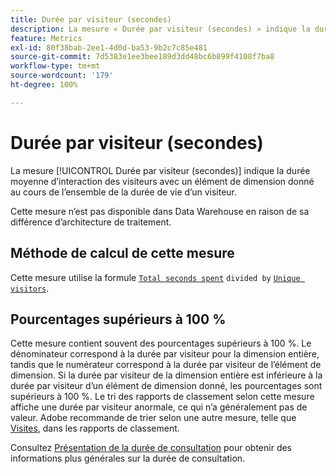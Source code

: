 ```yaml
---
title: Durée par visiteur (secondes)
description: La mesure « Durée par visiteur (secondes) » indique la durée moyenne d’interaction des visiteurs avec un élément de dimension donné au cours de l’ensemble de la durée de vie d’un visiteur.
feature: Metrics
exl-id: 80f38bab-2ee1-4d0d-ba53-9b2c7c85e481
source-git-commit: 7d5383e1ee3bee189d3dd48bc6b899f4108f7ba8
workflow-type: tm+mt
source-wordcount: '179'
ht-degree: 100%

---
```


# Durée par visiteur (secondes)

La mesure [!UICONTROL Durée par visiteur (secondes)] indique la durée moyenne d’interaction des visiteurs avec un élément de dimension donné au cours de l’ensemble de la durée de vie d’un visiteur.

Cette mesure n’est pas disponible dans Data Warehouse en raison de sa différence d’architecture de traitement.

## Méthode de calcul de cette mesure

Cette mesure utilise la formule [`Total seconds spent`](total-seconds-spent.md) `divided by` [`Unique visitors`](unique-visitors.md).

## Pourcentages supérieurs à 100 %

Cette mesure contient souvent des pourcentages supérieurs à 100 %. Le dénominateur correspond à la durée par visiteur pour la dimension entière, tandis que le numérateur correspond à la durée par visiteur de l’élément de dimension. Si la durée par visiteur de la dimension entière est inférieure à la durée par visiteur d’un élément de dimension donné, les pourcentages sont supérieurs à 100 %. Le tri des rapports de classement selon cette mesure affiche une durée par visiteur anormale, ce qui n’a généralement pas de valeur. Adobe recommande de trier selon une autre mesure, telle que [Visites](visits.md), dans les rapports de classement.

Consultez [Présentation de la durée de consultation](time-spent.md) pour obtenir des informations plus générales sur la durée de consultation.
